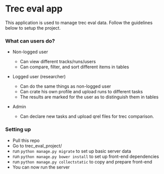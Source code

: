 # Trec eval app #

This application is used to manage trec eval data. Follow the guidelines below to setup the project.

### What can users do? ###

* Non-logged user
    * Can view different tracks/runs/users
    * Can compare, filter, and sort different items in tables

* Logged user (researcher)
    * Can do the same things as non-logged user
    * Can crate his own profile and upload runs to different tasks
    * The results are marked for the user as to distinguish them in tables

* Admin
    * Can declare new tasks and upload qrel files for trec comparison.

### Setting up ###

* Pull this repo
* Go to trec_eval_project/
* run `python manage.py migrate` to set up basic server data
* run `python manage.py bower install` to set up front-end dependencies
* run `python manage.py collectstatic` to copy and prepare front-end
* You can now run the server